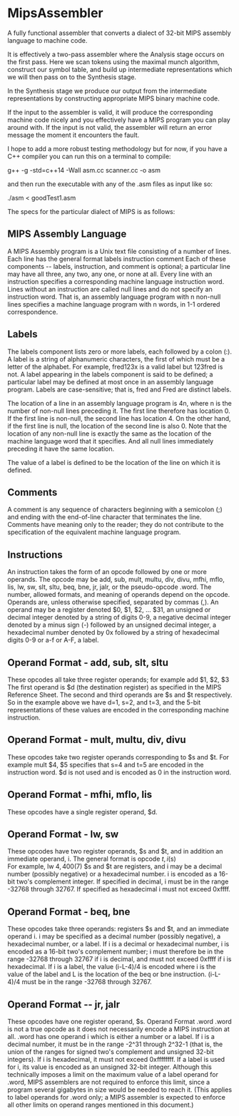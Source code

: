 # MipsAssembler

A fully functional assembler that converts a dialect of 32-bit MIPS assembly language to machine code.

It is effectively a two-pass assembler where the Analysis stage occurs on the first pass. Here we scan tokens using the maximal munch algorithm, 
construct our symbol table, and build up intermediate representations which we will then pass on to the Synthesis stage.

In the Synthesis stage we produce our output from the intermediate representations by constructing appropriate MIPS binary machine code.

If the input to the assembler is valid, it will produce the corresponding machine code nicely and you effectively have a MIPS program you can play around with.
If the input is not valid, the assembler will return an error message the moment it encounters the fault.

I hope to add a more robust testing methodology but for now, if you have a C++ compiler you can run this on a terminal to compile:

g++ -g -std=c++14 -Wall asm.cc scanner.cc -o asm

and then run the executable with any of the .asm files as input like so:

./asm < goodTest1.asm

The specs for the particular dialect of MIPS is as follows:

## MIPS Assembly Language
A MIPS Assembly program is a Unix text file consisting of a number of lines. Each line has the general format
    labels instruction comment
Each of these components -- labels, instruction, and comment is optional; a particular line may have all three, any two, any one, or none at all.
Every line with an instruction specifies a corresponding machine language instruction word. Lines without an instruction are called null lines and do not specify an instruction word. That is, an assembly language program with n non-null lines specifies a machine language program with n words, in 1-1 ordered correspondence.

## Labels
The labels component lists zero or more labels, each followed by a colon (:). A label is a string of alphanumeric characters, the first of which must be a letter of the alphabet. For example, fred123x is a valid label but 123fred is not.
A label appearing in the labels component is said to be defined; a particular label may be defined at most once in an assembly language program. Labels are case-sensitive; that is, fred and Fred are distinct labels.

The location of a line in an assembly language program is 4n, where n is the number of non-null lines preceding it. The first line therefore has location 0. If the first line is non-null, the second line has location 4. On the other hand, if the first line is null, the location of the second line is also 0. Note that the location of any non-null line is exactly the same as the location of the machine language word that it specifies. And all null lines immediately preceding it have the same location.

The value of a label is defined to be the location of the line on which it is defined.

## Comments
A comment is any sequence of characters beginning with a semicolon (;) and ending with the end-of-line character that terminates the line. Comments have meaning only to the reader; they do not contribute to the specification of the equivalent machine language program.

## Instructions
An instruction takes the form of an opcode followed by one or more operands. The opcode may be add, sub, mult, multu, div, divu, mfhi, mflo, lis, lw, sw, slt, sltu, beq, bne, jr, jalr, or the pseudo-opcode .word. The number, allowed formats, and meaning of operands depend on the opcode. Operands are, unless otherwise specified, separated by commas (,). An operand may be
a register denoted $0, $1, $2, ... $31,
an unsigned or decimal integer denoted by a string of digits 0-9,
a negative decimal integer denoted by a minus sign (-) followed by an unsigned decimal integer,
a hexadecimal number denoted by 0x followed by a string of hexadecimal digits 0-9 or a-f or A-F,
a label.

## Operand Format - add, sub, slt, sltu
These opcodes all take three register operands; for example
   add $1, $2, $3
The first operand is $d (the destination register) as specified in the MIPS Reference Sheet. The second and third operands are $s and $t respectively. So in the example above we have d=1, s=2, and t=3, and the 5-bit representations of these values are encoded in the corresponding machine instruction.

## Operand Format - mult, multu, div, divu
These opcodes take two register operands corresponding to $s and $t. For example
   mult $4, $5
specifies that s=4 and t=5 are encoded in the instruction word. $d is not used and is encoded as 0 in the instruction word.

## Operand Format - mfhi, mflo, lis
These opcodes have a single register operand, $d.

## Operand Format - lw, sw
These opcodes have two register operands, $s and $t, and in addition an immediate operand, i. The general format is
   opcode $t, i($s)  
For example,
   lw $4, 400($7)
$s and $t are registers, and i may be a decimal number (possibly negative) or a hexadecimal number. i is encoded as a 16-bit two's complement integer. If specified in decimal, i must be in the range -32768 through 32767. If specified as hexadecimal i must not exceed 0xffff.

## Operand Format - beq, bne
These opcodes take three operands: registers $s and $t, and an immediate operand i. i may be specified as a decimal number (possibly negative), a hexadecimal number, or a label. If i is a decimal or hexadecimal number, i is encoded as a 16-bit two's complement number; i must therefore be in the range -32768 through 32767 if i is decimal, and must not exceed 0xffff if i is hexadecimal.
If i is a label, the value (i-L-4)/4 is encoded where i is the value of the label and L is the location of the beq or bne instruction. (i-L-4)/4 must be in the range -32768 through 32767.

## Operand Format -- jr, jalr
These opcodes have one register operand, $s.
Operand Format .word
.word is not a true opcode as it does not necessarily encode a MIPS instruction at all. .word has one operand i which is either a number or a label. If i is a decimal number, it must be in the range -2^31 through 2^32-1 (that is, the union of the ranges for signed two's complement and unsigned 32-bit integers). If i is hexadecimal, it must not exceed 0xffffffff. If a label is used for i, its value is encoded as an unsigned 32-bit integer. Although this technically imposes a limit on the maximum value of a label operand for .word, MIPS assemblers are not required to enforce this limit, since a program several gigabytes in size would be needed to reach it. (This applies to label operands for .word only; a MIPS assembler is expected to enforce all other limits on operand ranges mentioned in this document.)
